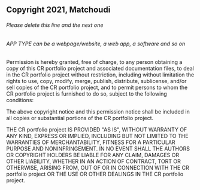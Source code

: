 ## Copyright 2021, Matchoudi

###### Please delete this line and the next one
###### APP TYPE can be a webpage/website, a web app, a software and so on

Permission is hereby granted, free of charge, to any person obtaining a copy of this CR portfolio project and associated documentation files, to deal in the CR portfolio project without restriction, including without limitation the rights to use, copy, modify, merge, publish, distribute, sublicense, and/or sell copies of the CR portfolio project, and to permit persons to whom the CR portfolio project is furnished to do so, subject to the following conditions:

The above copyright notice and this permission notice shall be included in all copies or substantial portions of the CR portfolio project.

THE CR portfolio project IS PROVIDED "AS IS", WITHOUT WARRANTY OF ANY KIND, EXPRESS OR IMPLIED, INCLUDING BUT NOT LIMITED TO THE WARRANTIES OF MERCHANTABILITY, FITNESS FOR A PARTICULAR PURPOSE AND NONINFRINGEMENT. IN NO EVENT SHALL THE AUTHORS OR COPYRIGHT HOLDERS BE LIABLE FOR ANY CLAIM, DAMAGES OR OTHER LIABILITY, WHETHER IN AN ACTION OF CONTRACT, TORT OR OTHERWISE, ARISING FROM, OUT OF OR IN CONNECTION WITH THE CR portfolio project OR THE USE OR OTHER DEALINGS IN THE CR portfolio project.
